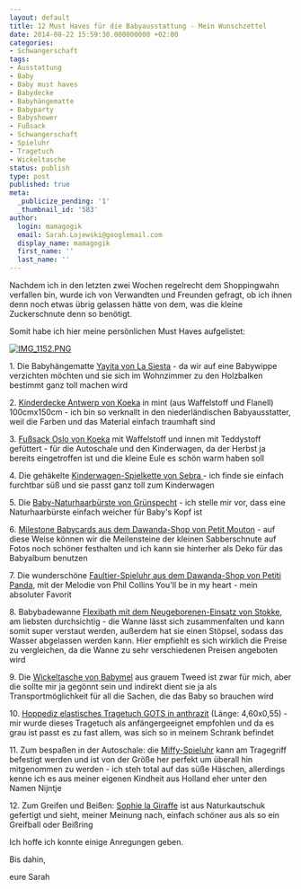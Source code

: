 ```yaml
---
layout: default
title: 12 Must Haves für die Babyausstattung - Mein Wunschzettel
date: 2014-08-22 15:59:30.000000000 +02:00
categories:
- Schwangerschaft
tags:
- Ausstattung
- Baby
- Baby must haves
- Babydecke
- Babyhängematte
- Babyparty
- Babyshower
- Fußsack
- Schwangerschaft
- Spieluhr
- Tragetuch
- Wickeltasche
status: publish
type: post
published: true
meta:
  _publicize_pending: '1'
  _thumbnail_id: '583'
author:
  login: mamagogik
  email: Sarah.Lojewski@googlemail.com
  display_name: mamagogik
  first_name: ''
  last_name: ''
---
```

<p>Nachdem ich in den letzten zwei Wochen regelrecht dem Shoppingwahn verfallen bin, wurde ich von Verwandten und Freunden gefragt, ob ich ihnen denn noch etwas übrig gelassen hätte von dem, was die kleine Zuckerschnute denn so benötigt.</p>
<p>Somit habe ich hier meine persönlichen Must Haves aufgelistet:</p>
<p><a href="https://mamagogik.files.wordpress.com/2014/08/img_1152.png"><img src="http://0.0.0.0:4000/images/img_1152.png" alt="IMG_1152.PNG" class="aligncenter size-full" /></a></p>
<p><!--more--></p>
<p>1. Die Babyhängematte <a href="http://www.lasiesta.com/de/babyhaengematte-yayita/">Yayita von La Siesta</a> - da wir auf eine Babywippe verzichten möchten und sie sich im Wohnzimmer zu den Holzbalken bestimmt ganz toll machen wird</p>
<p>2. <a href="http://www.koeka.com/de-de/product/0721/shop-online/bettwäsche/1015--44-011/color-535--533/kinderdecke-waffel-flanell-antwerp.aspx">Kinderdecke Antwerp von Koeka</a> in mint (aus Waffelstoff und Flanell) 100cmx150cm - ich bin so verknallt in den niederländischen Babyausstatter, weil die Farben und das Material einfach traumhaft sind<strong></strong></p>
<p>3. <a href="http://www.kleinefabriek.com/koeka-baby-fusssack-oslo-waffel-teddy-mint-pebble.html?color=Mint%2FPebble+(535%2F230)&amp;&amp;gclid=CjwKEAjwsdafBRC2rYuDuYXk2TESJACsUN_usxOUoyd6CJG_u_SAehoniEu6-ft-YG6a__i_R_kiCRoCNLfw_wcB">Fußsack Oslo von Koeka</a> mit Waffelstoff und innen mit Teddystoff gefüttert - für die Autoschale und den Kinderwagen, da der Herbst ja bereits eingetroffen ist und die kleine Eule es schön warm haben soll</p>
<p>4. Die gehäkelte <a href="http://www.das-tropenhaus.de/sebra-Haekel-Spielkette-fuer-Kinderwagen-Elefant-lila?gpc_origin=pla&amp;gpc_feed_alias=de&amp;gpc_pid=12141&amp;gclid=CjwKEAjwsdafBRC2rYuDuYXk2TESJACsUN_usOOZb1zA407lXIg3s1pfhkT1MPpKV7jX4TL4SDyd-xoCs3Lw_wcB">Kinderwagen-Spielkette von Sebra </a>- ich finde sie einfach furchtbar süß und sie passt ganz toll zum Kinderwagen</p>
<p>5. Die <a href="http://www.babyartikel.de/produkt/haarpflege/gruenspecht_baby_naturhaarbuerste_ziegenhaar">Baby-Naturhaarbürste von Grünspecht</a> - ich stelle mir vor, dass eine Naturhaarbürste einfach weicher für Baby's Kopf ist</p>
<p>6. <a href="http://de.dawanda.com/product/50435562-Milestone-Baby-Cards---Babykarten---Deutsch?partnerid=de_GA2-PLA-C10&amp;gclid=CjwKEAjwsdafBRC2rYuDuYXk2TESJACsUN_uCN02thkD0px20UAcsQfx3mlb-ddRsC1MZZt6qJha1BoCJ67w_wcB">Milestone Babycards aus dem Dawanda-Shop von Petit Mouton</a> - auf diese Weise können wir die Meilensteine der kleinen Sabberschnute auf Fotos noch schöner festhalten und ich kann sie hinterher als Deko für das Babyalbum benutzen</p>
<p>7. Die wunderschöne <a href="http://de.dawanda.com/product/62542207-Musical-soft-toy-Sloth">Faultier-Spieluhr aus dem Dawanda-Shop von Petiti Panda</a>, mit der Melodie von Phil Collins You'll be in my heart - mein absoluter Favorit </p>
<p>8. Babybadewanne <a href="http://www.stokke.com/de-de/kinderzimmer/stokke-flexibath/3288.html">Flexibath mit dem Neugeborenen-Einsatz von Stokke</a>, am liebsten durchsichtig - die Wanne lässt sich zusammenfalten und kann somit super verstaut werden, außerdem hat sie einen Stöpsel, sodass das Wasser abgelassen werden kann. Hier empfiehlt es sich wirklich die Preise zu vergleichen, da die Wanne zu sehr verschiedenen Preisen angeboten wird</p>
<p>9. Die <a href="http://shop.nordstrom.com/s/babymel-satchel-diaper-bag/3613447">Wickeltasche von Babymel</a> aus grauem Tweed ist zwar für mich, aber die sollte mir ja gegönnt sein und indirekt dient sie ja als Transportmöglichkeit für all die Sachen, die das Baby so brauchen wird</p>
<p>10. <a href="http://www.meinpaket.de/de/hoppediz-elastisches-baby-tragetuch-gots-anthrazit-tuch-laenge-langes-4-6-x-0-55-m-/p466794909/?token=81d15f">Hoppediz elastisches Tragetuch GOTS in anthrazit</a> (Länge: 4,60x0,55) - mir wurde dieses Tragetuch als anfängergeeignet empfohlen und da es grau ist passt es zu fast allem, was sich so in meinem Schrank befindet</p>
<p>11. Zum bespaßen in der Autoschale: die <a href="http://www.baby-markt.de/Spielen-Lernen/Babywelt/Spieluhren/TIAMO-B-V-Miffy-Sailor-Spieluhr-Miffy-1.html?adword=Google/PLA&amp;RefID=SEM_200&amp;gclid=Cj0KEQjw1NufBRCx8ayaqY2t6KkBEiQA2nLWm_dGkPhu-ovAWVHUutFr5PgSIocRMGeacov5YmVe5jYaAr3Q8P8HAQ">Miffy-Spieluhr</a> kann am Tragegriff befestigt werden und ist von der Größe her perfekt um überall hin mitgenommen zu werden - ich steh total auf das süße Häschen, allerdings kenne ich es aus meiner eigenen Kindheit aus Holland eher unter den Namen Nijntje </p>
<p>12. Zum Greifen und Beißen: <a href="http://www.amazon.de/Sophie-la-Giraffe-im-Geschenkkarton/dp/B004E77922/ref=sr_1_1?ie=UTF8&amp;qid=1408717736&amp;sr=8-1&amp;keywords=baby+giraffe+sophie">Sophie la Giraffe</a> ist aus Naturkautschuk gefertigt und sieht, meiner Meinung nach, einfach schöner aus als so ein Greifball oder Beißring</p>
<p>Ich hoffe ich konnte einige Anregungen geben.</p>
<p>Bis dahin,</p>
<p>eure Sarah</p>
